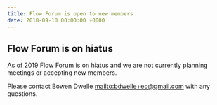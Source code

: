 ```yaml
---
title: Flow Forum is open to new members
date: 2018-09-10 00:00:00 +0000
---
```

## Flow Forum is on hiatus

As of 2019 Flow Forum is on hiatus and we are not currently planning meetings or accepting new members. 

Please contact Bowen Dwelle <mailto:bdwelle+eo@gmail.com> with any questions. 
